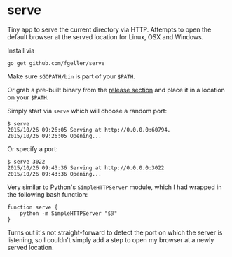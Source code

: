 # serve

Tiny app to serve the current directory via HTTP. Attempts to open the default browser 
at the served location for Linux, OSX and Windows.

Install via

    go get github.com/fgeller/serve

Make sure `$GOPATH/bin` is part of your `$PATH`.

Or grab a pre-built binary from the [release section](https://github.com/fgeller/serve/releases) and place it in a location on your `$PATH`.

Simply start via `serve` which will choose a random port:

    $ serve
    2015/10/26 09:26:05 Serving at http://0.0.0.0:60794.
    2015/10/26 09:26:05 Opening...

Or specify a port:

    $ serve 3022
    2015/10/26 09:43:36 Serving at http://0.0.0.0:3022
    2015/10/26 09:43:36 Opening...

Very similar to Python's `SimpleHTTPServer` module, which I had wrapped in the
following bash function:

    function serve {
        python -m SimpleHTTPServer "$@"
    }

Turns out it's not straight-forward to detect the port on which the server is
listening, so I couldn't simply add a step to open my browser at a newly served
location.

